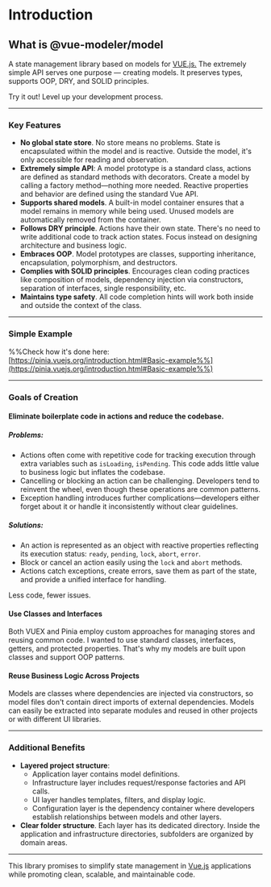 # Introduction

## What is @vue-modeler/model

A state management library based on models for [VUE.js.](VUE.js.) The extremely simple API serves one purpose — creating models. It preserves types, supports OOP, DRY, and SOLID principles.

Try it out! Level up your development process.

---

### Key Features
- **No global state store**. No store means no problems. State is encapsulated within the model and is reactive. Outside the model, it's only accessible for reading and observation.
- **Extremely simple API**: A model prototype is a standard class, actions are defined as standard methods with decorators. Create a model by calling a factory method—nothing more needed. Reactive properties and behavior are defined using the standard Vue API.
- **Supports shared models**. A built-in model container ensures that a model remains in memory while being used. Unused models are automatically removed from the container.
- **Follows DRY principle**. Actions have their own state. There's no need to write additional code to track action states. Focus instead on designing architecture and business logic.
- **Embraces OOP**. Model prototypes are classes, supporting inheritance, encapsulation, polymorphism, and destructors.
- **Complies with SOLID principles**. Encourages clean coding practices like composition of models, dependency injection via constructors, separation of interfaces, single responsibility, etc.
- **Maintains type safety**. All code completion hints will work both inside and outside the context of the class.

---

### Simple Example
%%Check how it's done here: [https://pinia.vuejs.org/introduction.html#Basic-example%%](https://pinia.vuejs.org/introduction.html#Basic-example%%)

---

### Goals of Creation

#### **Eliminate boilerplate code in actions and reduce the codebase.**
##### Problems:
- Actions often come with repetitive code for tracking execution through extra variables such as `isLoading`, `isPending`. This code adds little value to business logic but inflates the codebase.
- Cancelling or blocking an action can be challenging. Developers tend to reinvent the wheel, even though these operations are common patterns.
- Exception handling introduces further complications—developers either forget about it or handle it inconsistently without clear guidelines.

##### Solutions:
- An action is represented as an object with reactive properties reflecting its execution status: `ready`, `pending`, `lock`, `abort`, `error`.
- Block or cancel an action easily using the `lock` and `abort` methods.
- Actions catch exceptions, create errors, save them as part of the state, and provide a unified interface for handling.

Less code, fewer issues.

#### **Use Classes and Interfaces**
Both VUEX and Pinia employ custom approaches for managing stores and reusing common code. I wanted to use standard classes, interfaces, getters, and protected properties. That's why my models are built upon classes and support OOP patterns.

#### **Reuse Business Logic Across Projects**
Models are classes where dependencies are injected via constructors, so model files don't contain direct imports of external dependencies. Models can easily be extracted into separate modules and reused in other projects or with different UI libraries.

---

### Additional Benefits
- **Layered project structure**:
   - Application layer contains model definitions.
   - Infrastructure layer includes request/response factories and API calls.
   - UI layer handles templates, filters, and display logic.
   - Configuration layer is the dependency container where developers establish relationships between models and other layers.
- **Clear folder structure**. Each layer has its dedicated directory. Inside the application and infrastructure directories, subfolders are organized by domain areas.

---

This library promises to simplify state management in [Vue.js](Vue.js) applications while promoting clean, scalable, and maintainable code.